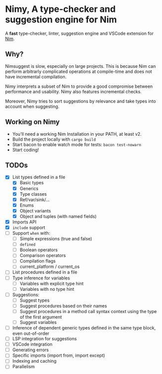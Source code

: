 # Nimy, A type-checker and suggestion engine for Nim

A **fast** type-checker, linter, suggestion engine and VSCode extension for [Nim](https://nim-lang.org/).

## Why?

Nimsuggest is slow, especially on large projects. This is because Nim can perform
arbitrarly complicated operations at compile-time and does not have incremental compilation.

Nimy interprets a subset of Nim to provide a good compromise between performance and usability.
Nimy also features incremental checks.

Moreover, Nimy tries to sort suggestions by relevance and take types into account when suggesting.

## Working on Nimy

- You'll need a working Nim Installation in your PATH, at least v2.
- Build the project locally with `cargo build`
- Start bacon to enable watch mode for tests: `bacon test-nowarn`
- Start coding!

## TODOs

- [x] List types defined in a file
  - [x] Basic types
  - [x] Generics
  - [x] Type classes
  - [x] Ref/var/sink/...
  - [x] Enums
  - [x] Object variants
  - [x] Object and tuples (with named fields)
- [x] Imports API
- [x] `include` support
- [ ] Support `when` with:
    - [ ] Simple expressions (true and false)
    - [ ] `defined`
    - [ ] Boolean operators
    - [ ] Comparison operators
    - [ ] Compilation flags
    - [ ] current_platform / current_os
- [ ] List procedures defined in a file
- [ ] Type inference for variables
  - [ ] Variables with explicit type hint
  - [ ] Variables with no type hint
- [ ] Suggestions:
    - [ ] Suggest types
    - [ ] Suggest procedures based on their names
    - [ ] Suggest procedures in a method call syntax context using the type of the first argument
    - [ ] Suggest variables
- [ ] Inference of dependent generic types defined in the same type block, even out-of-order
- [ ] LSP integration for suggestions
- [ ] VSCode integration
- [ ] Generating errors
- [ ] Specific imports (import from, import except)
- [ ] Indexing and caching
- [ ] Parallelism
